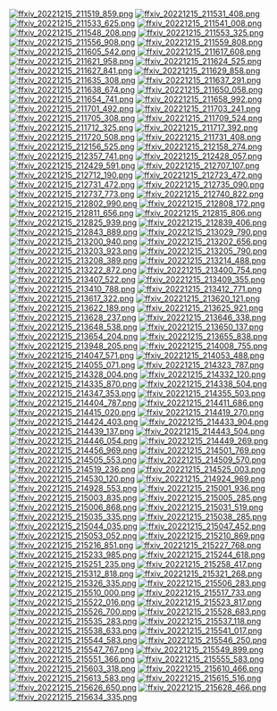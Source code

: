 [![ffxiv_20221215_211519_859.png](./image_e_thumb/ffxiv_20221215_211519_859.png.thumb.jpg)](./image_e/ffxiv_20221215_211519_859.png) 
[![ffxiv_20221215_211531_408.png](./image_e_thumb/ffxiv_20221215_211531_408.png.thumb.jpg)](./image_e/ffxiv_20221215_211531_408.png) 
[![ffxiv_20221215_211533_625.png](./image_e_thumb/ffxiv_20221215_211533_625.png.thumb.jpg)](./image_e/ffxiv_20221215_211533_625.png) 
[![ffxiv_20221215_211541_008.png](./image_e_thumb/ffxiv_20221215_211541_008.png.thumb.jpg)](./image_e/ffxiv_20221215_211541_008.png) 
[![ffxiv_20221215_211548_208.png](./image_e_thumb/ffxiv_20221215_211548_208.png.thumb.jpg)](./image_e/ffxiv_20221215_211548_208.png) 
[![ffxiv_20221215_211553_325.png](./image_e_thumb/ffxiv_20221215_211553_325.png.thumb.jpg)](./image_e/ffxiv_20221215_211553_325.png) 
[![ffxiv_20221215_211556_908.png](./image_e_thumb/ffxiv_20221215_211556_908.png.thumb.jpg)](./image_e/ffxiv_20221215_211556_908.png) 
[![ffxiv_20221215_211559_808.png](./image_e_thumb/ffxiv_20221215_211559_808.png.thumb.jpg)](./image_e/ffxiv_20221215_211559_808.png) 
[![ffxiv_20221215_211605_542.png](./image_e_thumb/ffxiv_20221215_211605_542.png.thumb.jpg)](./image_e/ffxiv_20221215_211605_542.png) 
[![ffxiv_20221215_211617_608.png](./image_e_thumb/ffxiv_20221215_211617_608.png.thumb.jpg)](./image_e/ffxiv_20221215_211617_608.png) 
[![ffxiv_20221215_211621_958.png](./image_e_thumb/ffxiv_20221215_211621_958.png.thumb.jpg)](./image_e/ffxiv_20221215_211621_958.png) 
[![ffxiv_20221215_211624_525.png](./image_e_thumb/ffxiv_20221215_211624_525.png.thumb.jpg)](./image_e/ffxiv_20221215_211624_525.png) 
[![ffxiv_20221215_211627_841.png](./image_e_thumb/ffxiv_20221215_211627_841.png.thumb.jpg)](./image_e/ffxiv_20221215_211627_841.png) 
[![ffxiv_20221215_211629_858.png](./image_e_thumb/ffxiv_20221215_211629_858.png.thumb.jpg)](./image_e/ffxiv_20221215_211629_858.png) 
[![ffxiv_20221215_211635_308.png](./image_e_thumb/ffxiv_20221215_211635_308.png.thumb.jpg)](./image_e/ffxiv_20221215_211635_308.png) 
[![ffxiv_20221215_211637_291.png](./image_e_thumb/ffxiv_20221215_211637_291.png.thumb.jpg)](./image_e/ffxiv_20221215_211637_291.png) 
[![ffxiv_20221215_211638_674.png](./image_e_thumb/ffxiv_20221215_211638_674.png.thumb.jpg)](./image_e/ffxiv_20221215_211638_674.png) 
[![ffxiv_20221215_211650_058.png](./image_e_thumb/ffxiv_20221215_211650_058.png.thumb.jpg)](./image_e/ffxiv_20221215_211650_058.png) 
[![ffxiv_20221215_211654_741.png](./image_e_thumb/ffxiv_20221215_211654_741.png.thumb.jpg)](./image_e/ffxiv_20221215_211654_741.png) 
[![ffxiv_20221215_211658_992.png](./image_e_thumb/ffxiv_20221215_211658_992.png.thumb.jpg)](./image_e/ffxiv_20221215_211658_992.png) 
[![ffxiv_20221215_211701_492.png](./image_e_thumb/ffxiv_20221215_211701_492.png.thumb.jpg)](./image_e/ffxiv_20221215_211701_492.png) 
[![ffxiv_20221215_211703_241.png](./image_e_thumb/ffxiv_20221215_211703_241.png.thumb.jpg)](./image_e/ffxiv_20221215_211703_241.png) 
[![ffxiv_20221215_211705_308.png](./image_e_thumb/ffxiv_20221215_211705_308.png.thumb.jpg)](./image_e/ffxiv_20221215_211705_308.png) 
[![ffxiv_20221215_211709_524.png](./image_e_thumb/ffxiv_20221215_211709_524.png.thumb.jpg)](./image_e/ffxiv_20221215_211709_524.png) 
[![ffxiv_20221215_211712_325.png](./image_e_thumb/ffxiv_20221215_211712_325.png.thumb.jpg)](./image_e/ffxiv_20221215_211712_325.png) 
[![ffxiv_20221215_211717_392.png](./image_e_thumb/ffxiv_20221215_211717_392.png.thumb.jpg)](./image_e/ffxiv_20221215_211717_392.png) 
[![ffxiv_20221215_211720_508.png](./image_e_thumb/ffxiv_20221215_211720_508.png.thumb.jpg)](./image_e/ffxiv_20221215_211720_508.png) 
[![ffxiv_20221215_211731_408.png](./image_e_thumb/ffxiv_20221215_211731_408.png.thumb.jpg)](./image_e/ffxiv_20221215_211731_408.png) 
[![ffxiv_20221215_212156_525.png](./image_e_thumb/ffxiv_20221215_212156_525.png.thumb.jpg)](./image_e/ffxiv_20221215_212156_525.png) 
[![ffxiv_20221215_212158_274.png](./image_e_thumb/ffxiv_20221215_212158_274.png.thumb.jpg)](./image_e/ffxiv_20221215_212158_274.png) 
[![ffxiv_20221215_212357_741.png](./image_e_thumb/ffxiv_20221215_212357_741.png.thumb.jpg)](./image_e/ffxiv_20221215_212357_741.png) 
[![ffxiv_20221215_212428_057.png](./image_e_thumb/ffxiv_20221215_212428_057.png.thumb.jpg)](./image_e/ffxiv_20221215_212428_057.png) 
[![ffxiv_20221215_212429_591.png](./image_e_thumb/ffxiv_20221215_212429_591.png.thumb.jpg)](./image_e/ffxiv_20221215_212429_591.png) 
[![ffxiv_20221215_212707_107.png](./image_e_thumb/ffxiv_20221215_212707_107.png.thumb.jpg)](./image_e/ffxiv_20221215_212707_107.png) 
[![ffxiv_20221215_212712_190.png](./image_e_thumb/ffxiv_20221215_212712_190.png.thumb.jpg)](./image_e/ffxiv_20221215_212712_190.png) 
[![ffxiv_20221215_212723_472.png](./image_e_thumb/ffxiv_20221215_212723_472.png.thumb.jpg)](./image_e/ffxiv_20221215_212723_472.png) 
[![ffxiv_20221215_212731_472.png](./image_e_thumb/ffxiv_20221215_212731_472.png.thumb.jpg)](./image_e/ffxiv_20221215_212731_472.png) 
[![ffxiv_20221215_212735_090.png](./image_e_thumb/ffxiv_20221215_212735_090.png.thumb.jpg)](./image_e/ffxiv_20221215_212735_090.png) 
[![ffxiv_20221215_212737_773.png](./image_e_thumb/ffxiv_20221215_212737_773.png.thumb.jpg)](./image_e/ffxiv_20221215_212737_773.png) 
[![ffxiv_20221215_212740_822.png](./image_e_thumb/ffxiv_20221215_212740_822.png.thumb.jpg)](./image_e/ffxiv_20221215_212740_822.png) 
[![ffxiv_20221215_212802_990.png](./image_e_thumb/ffxiv_20221215_212802_990.png.thumb.jpg)](./image_e/ffxiv_20221215_212802_990.png) 
[![ffxiv_20221215_212808_172.png](./image_e_thumb/ffxiv_20221215_212808_172.png.thumb.jpg)](./image_e/ffxiv_20221215_212808_172.png) 
[![ffxiv_20221215_212811_656.png](./image_e_thumb/ffxiv_20221215_212811_656.png.thumb.jpg)](./image_e/ffxiv_20221215_212811_656.png) 
[![ffxiv_20221215_212815_806.png](./image_e_thumb/ffxiv_20221215_212815_806.png.thumb.jpg)](./image_e/ffxiv_20221215_212815_806.png) 
[![ffxiv_20221215_212825_939.png](./image_e_thumb/ffxiv_20221215_212825_939.png.thumb.jpg)](./image_e/ffxiv_20221215_212825_939.png) 
[![ffxiv_20221215_212839_406.png](./image_e_thumb/ffxiv_20221215_212839_406.png.thumb.jpg)](./image_e/ffxiv_20221215_212839_406.png) 
[![ffxiv_20221215_212843_889.png](./image_e_thumb/ffxiv_20221215_212843_889.png.thumb.jpg)](./image_e/ffxiv_20221215_212843_889.png) 
[![ffxiv_20221215_213029_790.png](./image_e_thumb/ffxiv_20221215_213029_790.png.thumb.jpg)](./image_e/ffxiv_20221215_213029_790.png) 
[![ffxiv_20221215_213200_940.png](./image_e_thumb/ffxiv_20221215_213200_940.png.thumb.jpg)](./image_e/ffxiv_20221215_213200_940.png) 
[![ffxiv_20221215_213202_656.png](./image_e_thumb/ffxiv_20221215_213202_656.png.thumb.jpg)](./image_e/ffxiv_20221215_213202_656.png) 
[![ffxiv_20221215_213203_923.png](./image_e_thumb/ffxiv_20221215_213203_923.png.thumb.jpg)](./image_e/ffxiv_20221215_213203_923.png) 
[![ffxiv_20221215_213205_790.png](./image_e_thumb/ffxiv_20221215_213205_790.png.thumb.jpg)](./image_e/ffxiv_20221215_213205_790.png) 
[![ffxiv_20221215_213208_389.png](./image_e_thumb/ffxiv_20221215_213208_389.png.thumb.jpg)](./image_e/ffxiv_20221215_213208_389.png) 
[![ffxiv_20221215_213214_488.png](./image_e_thumb/ffxiv_20221215_213214_488.png.thumb.jpg)](./image_e/ffxiv_20221215_213214_488.png) 
[![ffxiv_20221215_213222_872.png](./image_e_thumb/ffxiv_20221215_213222_872.png.thumb.jpg)](./image_e/ffxiv_20221215_213222_872.png) 
[![ffxiv_20221215_213400_754.png](./image_e_thumb/ffxiv_20221215_213400_754.png.thumb.jpg)](./image_e/ffxiv_20221215_213400_754.png) 
[![ffxiv_20221215_213407_522.png](./image_e_thumb/ffxiv_20221215_213407_522.png.thumb.jpg)](./image_e/ffxiv_20221215_213407_522.png) 
[![ffxiv_20221215_213409_355.png](./image_e_thumb/ffxiv_20221215_213409_355.png.thumb.jpg)](./image_e/ffxiv_20221215_213409_355.png) 
[![ffxiv_20221215_213410_788.png](./image_e_thumb/ffxiv_20221215_213410_788.png.thumb.jpg)](./image_e/ffxiv_20221215_213410_788.png) 
[![ffxiv_20221215_213412_771.png](./image_e_thumb/ffxiv_20221215_213412_771.png.thumb.jpg)](./image_e/ffxiv_20221215_213412_771.png) 
[![ffxiv_20221215_213617_322.png](./image_e_thumb/ffxiv_20221215_213617_322.png.thumb.jpg)](./image_e/ffxiv_20221215_213617_322.png) 
[![ffxiv_20221215_213620_121.png](./image_e_thumb/ffxiv_20221215_213620_121.png.thumb.jpg)](./image_e/ffxiv_20221215_213620_121.png) 
[![ffxiv_20221215_213622_189.png](./image_e_thumb/ffxiv_20221215_213622_189.png.thumb.jpg)](./image_e/ffxiv_20221215_213622_189.png) 
[![ffxiv_20221215_213625_921.png](./image_e_thumb/ffxiv_20221215_213625_921.png.thumb.jpg)](./image_e/ffxiv_20221215_213625_921.png) 
[![ffxiv_20221215_213628_237.png](./image_e_thumb/ffxiv_20221215_213628_237.png.thumb.jpg)](./image_e/ffxiv_20221215_213628_237.png) 
[![ffxiv_20221215_213646_338.png](./image_e_thumb/ffxiv_20221215_213646_338.png.thumb.jpg)](./image_e/ffxiv_20221215_213646_338.png) 
[![ffxiv_20221215_213648_538.png](./image_e_thumb/ffxiv_20221215_213648_538.png.thumb.jpg)](./image_e/ffxiv_20221215_213648_538.png) 
[![ffxiv_20221215_213650_137.png](./image_e_thumb/ffxiv_20221215_213650_137.png.thumb.jpg)](./image_e/ffxiv_20221215_213650_137.png) 
[![ffxiv_20221215_213654_204.png](./image_e_thumb/ffxiv_20221215_213654_204.png.thumb.jpg)](./image_e/ffxiv_20221215_213654_204.png) 
[![ffxiv_20221215_213655_838.png](./image_e_thumb/ffxiv_20221215_213655_838.png.thumb.jpg)](./image_e/ffxiv_20221215_213655_838.png) 
[![ffxiv_20221215_213948_205.png](./image_e_thumb/ffxiv_20221215_213948_205.png.thumb.jpg)](./image_e/ffxiv_20221215_213948_205.png) 
[![ffxiv_20221215_214008_755.png](./image_e_thumb/ffxiv_20221215_214008_755.png.thumb.jpg)](./image_e/ffxiv_20221215_214008_755.png) 
[![ffxiv_20221215_214047_571.png](./image_e_thumb/ffxiv_20221215_214047_571.png.thumb.jpg)](./image_e/ffxiv_20221215_214047_571.png) 
[![ffxiv_20221215_214053_488.png](./image_e_thumb/ffxiv_20221215_214053_488.png.thumb.jpg)](./image_e/ffxiv_20221215_214053_488.png) 
[![ffxiv_20221215_214055_071.png](./image_e_thumb/ffxiv_20221215_214055_071.png.thumb.jpg)](./image_e/ffxiv_20221215_214055_071.png) 
[![ffxiv_20221215_214323_787.png](./image_e_thumb/ffxiv_20221215_214323_787.png.thumb.jpg)](./image_e/ffxiv_20221215_214323_787.png) 
[![ffxiv_20221215_214328_004.png](./image_e_thumb/ffxiv_20221215_214328_004.png.thumb.jpg)](./image_e/ffxiv_20221215_214328_004.png) 
[![ffxiv_20221215_214332_120.png](./image_e_thumb/ffxiv_20221215_214332_120.png.thumb.jpg)](./image_e/ffxiv_20221215_214332_120.png) 
[![ffxiv_20221215_214335_870.png](./image_e_thumb/ffxiv_20221215_214335_870.png.thumb.jpg)](./image_e/ffxiv_20221215_214335_870.png) 
[![ffxiv_20221215_214338_504.png](./image_e_thumb/ffxiv_20221215_214338_504.png.thumb.jpg)](./image_e/ffxiv_20221215_214338_504.png) 
[![ffxiv_20221215_214347_353.png](./image_e_thumb/ffxiv_20221215_214347_353.png.thumb.jpg)](./image_e/ffxiv_20221215_214347_353.png) 
[![ffxiv_20221215_214355_503.png](./image_e_thumb/ffxiv_20221215_214355_503.png.thumb.jpg)](./image_e/ffxiv_20221215_214355_503.png) 
[![ffxiv_20221215_214404_787.png](./image_e_thumb/ffxiv_20221215_214404_787.png.thumb.jpg)](./image_e/ffxiv_20221215_214404_787.png) 
[![ffxiv_20221215_214411_686.png](./image_e_thumb/ffxiv_20221215_214411_686.png.thumb.jpg)](./image_e/ffxiv_20221215_214411_686.png) 
[![ffxiv_20221215_214415_020.png](./image_e_thumb/ffxiv_20221215_214415_020.png.thumb.jpg)](./image_e/ffxiv_20221215_214415_020.png) 
[![ffxiv_20221215_214419_270.png](./image_e_thumb/ffxiv_20221215_214419_270.png.thumb.jpg)](./image_e/ffxiv_20221215_214419_270.png) 
[![ffxiv_20221215_214424_403.png](./image_e_thumb/ffxiv_20221215_214424_403.png.thumb.jpg)](./image_e/ffxiv_20221215_214424_403.png) 
[![ffxiv_20221215_214433_904.png](./image_e_thumb/ffxiv_20221215_214433_904.png.thumb.jpg)](./image_e/ffxiv_20221215_214433_904.png) 
[![ffxiv_20221215_214439_137.png](./image_e_thumb/ffxiv_20221215_214439_137.png.thumb.jpg)](./image_e/ffxiv_20221215_214439_137.png) 
[![ffxiv_20221215_214443_504.png](./image_e_thumb/ffxiv_20221215_214443_504.png.thumb.jpg)](./image_e/ffxiv_20221215_214443_504.png) 
[![ffxiv_20221215_214446_054.png](./image_e_thumb/ffxiv_20221215_214446_054.png.thumb.jpg)](./image_e/ffxiv_20221215_214446_054.png) 
[![ffxiv_20221215_214449_269.png](./image_e_thumb/ffxiv_20221215_214449_269.png.thumb.jpg)](./image_e/ffxiv_20221215_214449_269.png) 
[![ffxiv_20221215_214456_969.png](./image_e_thumb/ffxiv_20221215_214456_969.png.thumb.jpg)](./image_e/ffxiv_20221215_214456_969.png) 
[![ffxiv_20221215_214501_769.png](./image_e_thumb/ffxiv_20221215_214501_769.png.thumb.jpg)](./image_e/ffxiv_20221215_214501_769.png) 
[![ffxiv_20221215_214505_553.png](./image_e_thumb/ffxiv_20221215_214505_553.png.thumb.jpg)](./image_e/ffxiv_20221215_214505_553.png) 
[![ffxiv_20221215_214509_570.png](./image_e_thumb/ffxiv_20221215_214509_570.png.thumb.jpg)](./image_e/ffxiv_20221215_214509_570.png) 
[![ffxiv_20221215_214519_236.png](./image_e_thumb/ffxiv_20221215_214519_236.png.thumb.jpg)](./image_e/ffxiv_20221215_214519_236.png) 
[![ffxiv_20221215_214525_003.png](./image_e_thumb/ffxiv_20221215_214525_003.png.thumb.jpg)](./image_e/ffxiv_20221215_214525_003.png) 
[![ffxiv_20221215_214530_120.png](./image_e_thumb/ffxiv_20221215_214530_120.png.thumb.jpg)](./image_e/ffxiv_20221215_214530_120.png) 
[![ffxiv_20221215_214924_969.png](./image_e_thumb/ffxiv_20221215_214924_969.png.thumb.jpg)](./image_e/ffxiv_20221215_214924_969.png) 
[![ffxiv_20221215_214928_553.png](./image_e_thumb/ffxiv_20221215_214928_553.png.thumb.jpg)](./image_e/ffxiv_20221215_214928_553.png) 
[![ffxiv_20221215_215001_936.png](./image_e_thumb/ffxiv_20221215_215001_936.png.thumb.jpg)](./image_e/ffxiv_20221215_215001_936.png) 
[![ffxiv_20221215_215003_835.png](./image_e_thumb/ffxiv_20221215_215003_835.png.thumb.jpg)](./image_e/ffxiv_20221215_215003_835.png) 
[![ffxiv_20221215_215005_285.png](./image_e_thumb/ffxiv_20221215_215005_285.png.thumb.jpg)](./image_e/ffxiv_20221215_215005_285.png) 
[![ffxiv_20221215_215006_868.png](./image_e_thumb/ffxiv_20221215_215006_868.png.thumb.jpg)](./image_e/ffxiv_20221215_215006_868.png) 
[![ffxiv_20221215_215031_519.png](./image_e_thumb/ffxiv_20221215_215031_519.png.thumb.jpg)](./image_e/ffxiv_20221215_215031_519.png) 
[![ffxiv_20221215_215035_335.png](./image_e_thumb/ffxiv_20221215_215035_335.png.thumb.jpg)](./image_e/ffxiv_20221215_215035_335.png) 
[![ffxiv_20221215_215038_285.png](./image_e_thumb/ffxiv_20221215_215038_285.png.thumb.jpg)](./image_e/ffxiv_20221215_215038_285.png) 
[![ffxiv_20221215_215044_035.png](./image_e_thumb/ffxiv_20221215_215044_035.png.thumb.jpg)](./image_e/ffxiv_20221215_215044_035.png) 
[![ffxiv_20221215_215047_452.png](./image_e_thumb/ffxiv_20221215_215047_452.png.thumb.jpg)](./image_e/ffxiv_20221215_215047_452.png) 
[![ffxiv_20221215_215053_052.png](./image_e_thumb/ffxiv_20221215_215053_052.png.thumb.jpg)](./image_e/ffxiv_20221215_215053_052.png) 
[![ffxiv_20221215_215210_869.png](./image_e_thumb/ffxiv_20221215_215210_869.png.thumb.jpg)](./image_e/ffxiv_20221215_215210_869.png) 
[![ffxiv_20221215_215216_851.png](./image_e_thumb/ffxiv_20221215_215216_851.png.thumb.jpg)](./image_e/ffxiv_20221215_215216_851.png) 
[![ffxiv_20221215_215227_768.png](./image_e_thumb/ffxiv_20221215_215227_768.png.thumb.jpg)](./image_e/ffxiv_20221215_215227_768.png) 
[![ffxiv_20221215_215233_985.png](./image_e_thumb/ffxiv_20221215_215233_985.png.thumb.jpg)](./image_e/ffxiv_20221215_215233_985.png) 
[![ffxiv_20221215_215244_618.png](./image_e_thumb/ffxiv_20221215_215244_618.png.thumb.jpg)](./image_e/ffxiv_20221215_215244_618.png) 
[![ffxiv_20221215_215251_235.png](./image_e_thumb/ffxiv_20221215_215251_235.png.thumb.jpg)](./image_e/ffxiv_20221215_215251_235.png) 
[![ffxiv_20221215_215258_417.png](./image_e_thumb/ffxiv_20221215_215258_417.png.thumb.jpg)](./image_e/ffxiv_20221215_215258_417.png) 
[![ffxiv_20221215_215312_818.png](./image_e_thumb/ffxiv_20221215_215312_818.png.thumb.jpg)](./image_e/ffxiv_20221215_215312_818.png) 
[![ffxiv_20221215_215321_268.png](./image_e_thumb/ffxiv_20221215_215321_268.png.thumb.jpg)](./image_e/ffxiv_20221215_215321_268.png) 
[![ffxiv_20221215_215326_335.png](./image_e_thumb/ffxiv_20221215_215326_335.png.thumb.jpg)](./image_e/ffxiv_20221215_215326_335.png) 
[![ffxiv_20221215_215506_283.png](./image_e_thumb/ffxiv_20221215_215506_283.png.thumb.jpg)](./image_e/ffxiv_20221215_215506_283.png) 
[![ffxiv_20221215_215510_000.png](./image_e_thumb/ffxiv_20221215_215510_000.png.thumb.jpg)](./image_e/ffxiv_20221215_215510_000.png) 
[![ffxiv_20221215_215517_733.png](./image_e_thumb/ffxiv_20221215_215517_733.png.thumb.jpg)](./image_e/ffxiv_20221215_215517_733.png) 
[![ffxiv_20221215_215522_016.png](./image_e_thumb/ffxiv_20221215_215522_016.png.thumb.jpg)](./image_e/ffxiv_20221215_215522_016.png) 
[![ffxiv_20221215_215523_817.png](./image_e_thumb/ffxiv_20221215_215523_817.png.thumb.jpg)](./image_e/ffxiv_20221215_215523_817.png) 
[![ffxiv_20221215_215526_700.png](./image_e_thumb/ffxiv_20221215_215526_700.png.thumb.jpg)](./image_e/ffxiv_20221215_215526_700.png) 
[![ffxiv_20221215_215528_683.png](./image_e_thumb/ffxiv_20221215_215528_683.png.thumb.jpg)](./image_e/ffxiv_20221215_215528_683.png) 
[![ffxiv_20221215_215535_283.png](./image_e_thumb/ffxiv_20221215_215535_283.png.thumb.jpg)](./image_e/ffxiv_20221215_215535_283.png) 
[![ffxiv_20221215_215537_118.png](./image_e_thumb/ffxiv_20221215_215537_118.png.thumb.jpg)](./image_e/ffxiv_20221215_215537_118.png) 
[![ffxiv_20221215_215538_633.png](./image_e_thumb/ffxiv_20221215_215538_633.png.thumb.jpg)](./image_e/ffxiv_20221215_215538_633.png) 
[![ffxiv_20221215_215541_017.png](./image_e_thumb/ffxiv_20221215_215541_017.png.thumb.jpg)](./image_e/ffxiv_20221215_215541_017.png) 
[![ffxiv_20221215_215544_583.png](./image_e_thumb/ffxiv_20221215_215544_583.png.thumb.jpg)](./image_e/ffxiv_20221215_215544_583.png) 
[![ffxiv_20221215_215546_250.png](./image_e_thumb/ffxiv_20221215_215546_250.png.thumb.jpg)](./image_e/ffxiv_20221215_215546_250.png) 
[![ffxiv_20221215_215547_767.png](./image_e_thumb/ffxiv_20221215_215547_767.png.thumb.jpg)](./image_e/ffxiv_20221215_215547_767.png) 
[![ffxiv_20221215_215549_899.png](./image_e_thumb/ffxiv_20221215_215549_899.png.thumb.jpg)](./image_e/ffxiv_20221215_215549_899.png) 
[![ffxiv_20221215_215551_366.png](./image_e_thumb/ffxiv_20221215_215551_366.png.thumb.jpg)](./image_e/ffxiv_20221215_215551_366.png) 
[![ffxiv_20221215_215555_583.png](./image_e_thumb/ffxiv_20221215_215555_583.png.thumb.jpg)](./image_e/ffxiv_20221215_215555_583.png) 
[![ffxiv_20221215_215603_318.png](./image_e_thumb/ffxiv_20221215_215603_318.png.thumb.jpg)](./image_e/ffxiv_20221215_215603_318.png) 
[![ffxiv_20221215_215610_466.png](./image_e_thumb/ffxiv_20221215_215610_466.png.thumb.jpg)](./image_e/ffxiv_20221215_215610_466.png) 
[![ffxiv_20221215_215613_583.png](./image_e_thumb/ffxiv_20221215_215613_583.png.thumb.jpg)](./image_e/ffxiv_20221215_215613_583.png) 
[![ffxiv_20221215_215615_516.png](./image_e_thumb/ffxiv_20221215_215615_516.png.thumb.jpg)](./image_e/ffxiv_20221215_215615_516.png) 
[![ffxiv_20221215_215626_650.png](./image_e_thumb/ffxiv_20221215_215626_650.png.thumb.jpg)](./image_e/ffxiv_20221215_215626_650.png) 
[![ffxiv_20221215_215628_466.png](./image_e_thumb/ffxiv_20221215_215628_466.png.thumb.jpg)](./image_e/ffxiv_20221215_215628_466.png) 
[![ffxiv_20221215_215634_335.png](./image_e_thumb/ffxiv_20221215_215634_335.png.thumb.jpg)](./image_e/ffxiv_20221215_215634_335.png) 
